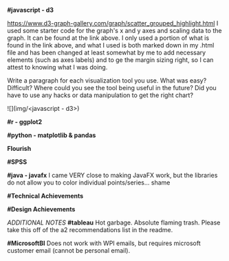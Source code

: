 **#javascript - d3**

https://www.d3-graph-gallery.com/graph/scatter_grouped_highlight.html
I used some starter code for the graph's x and y axes and scaling data to the graph. It can be found at the link above. I only used a portion of what is found in the link above, and what I used is both marked down in my .html file and has been changed at least somewhat by me to add necessary elements (such as axes labels) and to ge the margin sizing right, so I can attest to knowing what I was doing.



Write a paragraph for each visualization tool you use. What was easy? Difficult? Where could you see the tool being useful in the future? Did you have to use any hacks or data manipulation to get the right chart?

![](img/<javascript - d3>)

**#r - ggplot2**

**#python - matplotlib & pandas**

**Flourish**

**#SPSS**

**#java - javafx**
I came VERY close to making JavaFX work, but the libraries do not allow you to color individual points/series... shame

**#Technical Achievements**

**#Design Achievements**

*ADDITIONAL NOTES*
**#tableau**
Hot garbage. Absolute flaming trash. Please take this off of the a2 recommendations list in the readme.

**#MicrosoftBI**
Does not work with WPI emails, but requires microsoft customer email (cannot be personal email).
